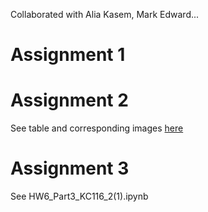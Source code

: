 Collaborated with Alia Kasem, Mark Edward...

# Assignment 1


# Assignment 2


See table and corresponding images [here](../HW6_KC116/HW6_KC116_Part2_README.md)

# Assignment 3

See HW6_Part3_KC116_2(1).ipynb
  
  

